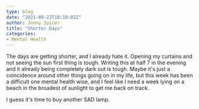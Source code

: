 ```yaml
---
type: blog
date: "2021-09-23T18:18:02Z"
author: Jonny Spicer
title: "Shorter Days"
categories:
- Mental Health
---
```

The days are getting shorter, and I already hate it. Opening my curtains and not seeing the sun first thing is tough. Writing this at half 7 in the evening and it already being completely dark out is tough. Maybe it's just a coincidence around other things going on in my
life, but this week has been a difficult one mental health wise, and I feel like I need a week lying on a beach in the broadest of sunlight to get me back on track.

I guess it's time to buy another SAD lamp.
